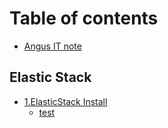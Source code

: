 # Table of contents

* [Angus IT note](README.md)

## Elastic Stack

* [1.ElasticStack Install](elastic-stack/1.elasticstack-install/README.md)
  * [test](elastic-stack/1.elasticstack-install/install-elasticsearch.md)

